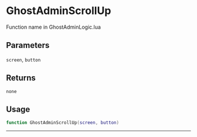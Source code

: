 # GhostAdminScrollUp
Function name in GhostAdminLogic.lua
## Parameters
`screen`, `button`
## Returns
`none`
## Usage
```lua
function GhostAdminScrollUp(screen, button)
```
---
